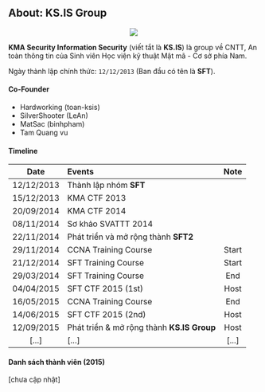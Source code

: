 ## About: KS.IS Group 

<p align="center">
  <img src="https://raw.githubusercontent.com/ks-is/docs/master/git-logo.png?raw=true"/>
</p>

**KMA Security Information Security** (viết tắt là **KS.IS**) là group về CNTT, An toàn thông tin của Sinh viên Học viện kỹ thuật Mật mã - Cơ sở phía Nam.

Ngày thành lập chính thức: `12/12/2013` (Ban đầu có tên là **SFT**).

#### Co-Founder

* Hardworking (toan-ksis)
* SilverShooter (LeAn)
* MatSac (binhpham)
* Tam Quang vu

#### Timeline

| Date  | Events  | Note |
| :---------: |:---------------------| :----:|
| 12/12/2013  | Thành lập nhóm **SFT**   | |
| 15/12/2013  | KMA CTF 2013         | |
| 20/09/2014  | KMA CTF 2014         | |
| 08/11/2014  | Sơ khảo SVATTT 2014  | |
| 22/11/2014  | Phát triển và mở rộng thành **SFT2** |  |
| 29/11/2014  | CCNA Training Course | Start |
| 21/12/2014  | SFT Training Course  | Start |
| 29/03/2014  | SFT Training Course  | End   |
| 04/04/2015  | SFT CTF 2015 (1st)   | Host  |
| 16/05/2015  | CCNA Training Course | End   |
| 14/06/2015  | SFT CTF 2015 (2nd)   | Host         |
| 12/09/2015  | Phát triển & mở rộng thành **KS.IS Group** | Host |
| [...]  | [...]   | [...]  |

#### Danh sách thành viên (2015)

[chưa cập nhật]

